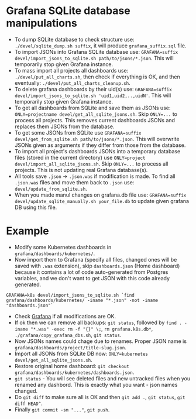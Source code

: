 # Grafana SQLite database manipulations

- To dump SQLite database to check structure use: `./devel/sqlite_dump.sh suffix`, it will produce `grafana_suffix.sql` file.
- To import JSONs into Grafana SQLite database use: `GRAFANA=suffix devel/import_jsons_to_sqlite.sh path/to/jsons/*.json`. This will temporarily stop given Grafana instance.
- To mass import all projects all dashboards use: `./devel/put_all_charts.sh`, then check if everything is OK, and then eventually: `./devel/put_all_charts_cleanup.sh`.
- To delete grafana dashboards by their uid(s) use: `GRAFANA=suffix devel/import_jsons_to_sqlite.sh 'uid1,uid2,..,uidN'`. This will temporarily stop given Grafana instance.
- To get all dashboards from SQLite and save them as JSONs use: `ONLY=projectname devel/get_all_sqlite_jsons.sh`. Skip `ONLY=...` to process all projects. This removes current dashboards JSONs and replaces them JSONs from the database.
- To get some JSONs from SQLite use `GRAFANA=suffix devel/get_from_sqlite.sh path/to/jsons/*.json`. This will overwrite JSONs given as arguments if they differ from those from the database.
- To import all project's dashboards JSONs into a temporary database files (stored in the current directory) use `ONLY=project devel/import_all_sqlite_jsons.sh`. Skip `ONLY=...` to process all projects. This is not updating real Grafana database(s).
- All tools save `.json` -> `.json.was` if modification is made. To find all `.json.was` files and move them back to `.json` use: `devel/update_from_sqlite.sh`.
- When you made manul changes on grafana.db file use: `GRAFANA=suffix devel/update_sqlite_manually.sh your_file.db` to update given grafana DB using this file.

# Example

- Modify some Kubernetes dashboards in `grafana/dashboards/kubernetes/`.
- Now import them to Grafana (specify all files, changed ones will be saved with `.was` extension), skip `dashboards.json` (Home dashboard) because it contains a lot of code auto-generated from Postgres variables, and we don't want to get JSON with this code already generated.
```
GRAFANA=k8s devel/import_jsons_to_sqlite.sh `find grafana/dashboards/kubernetes/ -iname "*.json" -not -iname "dashboards.json"`
```
- Check [Grafana](https://k8s.teststats.cncf.io) if all modifications are OK.
- If ok then we can remove all backups: `git status`, followed by `find . -iname "*.was" -exec rm -f "{}" \;`, `rm grafana.k8s.db*`, `./grafana/copy_grafana_dbs.sh`, `git status`.
- Now JSONs names could chage due to renames. Proper JSON name is `grafana/dashboards/project/title-slug.json`.
- Import all JSONs from SQLite DB now: `ONLY=kubernetes devel/get_all_sqlite_jsons.sh`.
- Restore original home dashboard: `git checkout grafana/dashboards/kubernetes/dashboards.json`.
- `git status` - You will see deleted files and new untracked files when you renamed any dashbord. This is exactly what you want - json names changed.
- Do `git diff` to make sure all is OK and then `git add .`, `git status`, `git diff HEAD^`.
- Finally `git commit -sm "..."`, `git push`.
